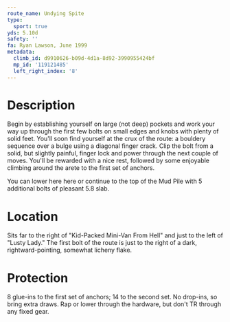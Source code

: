 ```yaml
---
route_name: Undying Spite
type:
  sport: true
yds: 5.10d
safety: ''
fa: Ryan Lawson, June 1999
metadata:
  climb_id: d9910626-b09d-4d1a-8d92-3990955424bf
  mp_id: '119121485'
  left_right_index: '8'
---
```

# Description
Begin by establishing yourself on large (not deep) pockets and work your way up through the first few bolts on small edges and knobs with plenty of solid feet. You'll soon find yourself at the crux of the route: a bouldery sequence over a bulge using a diagonal finger crack. Clip the bolt from a solid, but slightly painful, finger lock and power through the next couple of moves. You'll be rewarded with a nice rest, followed by some enjoyable climbing around the arete to the first set of anchors.

You can lower here here or continue to the top of the Mud Pile with 5 additional bolts of pleasant 5.8 slab.

# Location
Sits far to the right of "Kid-Packed Mini-Van From Hell" and just to the left of "Lusty Lady." The first bolt of the route is just to the right of a dark, rightward-pointing, somewhat licheny flake.

# Protection
8 glue-ins to the first set of anchors; 14 to the second set. No drop-ins, so bring extra draws. Rap or lower through the hardware, but don't TR through any fixed gear.

